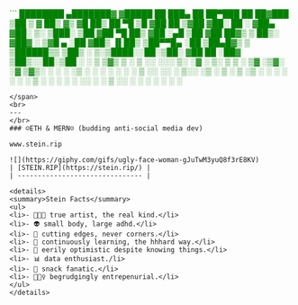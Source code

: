 <span style="color: green"> <br> ```
████████ ▄███████▓ ▓█████ ██ ███▄ ██ ██▀███ ██ ██▓███
▒██ ▒ ▓ ██▒ ▓▒ ▓█ ██▒ ██ ▀█ ▒█ ▓██ ██ ▒▓██ ▓██░ ██
░ ▓██▄ ▓██░ ▒░ ▒███░ ▒██ ▓██ ▀█ ██▒ ▓██ ░▄█ ▒██ ▓██ ██▓▒
▒ ██▒░ ▓██▓ ░ ▒▓█ ▄ ░██ ▓██▒ ▐▌██▒ ▒██▀▀█▄ ░██ ▒██▄█▓▒ ▒
▒██████▒▒ ▒██▒ ░ ▒░▒████░░██░▒██░ ▓██ ██ ░██▓ ▒██▒░░██░▒██ ░ ░
▒ ▒▓▒ ▒ ░ ▒ ░░ ░░░ ▒░ ░▓ ░ ▒░ ▒ ▒ ░ ▒▓ ░▒▓░ ░▓ ▒▓▒░ ░ ░
░ ░▒ ░ ░ ░ ░ ░ ░ ░ ▒ ░░ ░░ ░ ▒░░ ░▒ ░ ▒ ░ ▒ ░▒ ░
░ ░ ░ ░ ░ ░ ▒ ░ ░ ░ ░ ░ ░░ ░ ░ ▒ ░░
░ ░ ░ ░ ░ ░ ░

```
</span>
<br>
---
</br>
### ☺︎ETH & MERN☺︎ (budding anti-social media dev)

www.stein.rip

![](https://giphy.com/gifs/ugly-face-woman-gJuTwM3yuQ8f3rE8KV)
| [STEIN.RIP](https://stein.rip/) |
| ------------------------------- |

<details>
<summary>Stein Facts</summary>
<ul>
<li>- 👩🏻‍🎤 true artist, the real kind.</li>
<li>- 👽 small body, large adhd.</li>
<li>- 🔪 cutting edges, never corners.</li>
<li>- 🧠 continuously learning, the hhhard way.</li>
<li>- 🐋 eerily optimistic despite knowing things.</li>
<li>- 📊 data enthusiast./li>
<li>- 🍿 snack fanatic.</li>
<li>- 🤷🏼‍♀️ begrudgingly entrepenurial.</li>
</ul>
</details>
```
